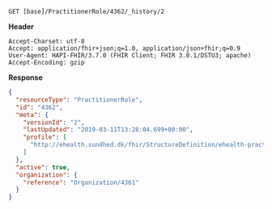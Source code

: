 `GET [base]/PractitionerRole/4362/_history/2`

__Header__
```
Accept-Charset: utf-8
Accept: application/fhir+json;q=1.0, application/json+fhir;q=0.9
User-Agent: HAPI-FHIR/3.7.0 (FHIR Client; FHIR 3.0.1/DSTU3; apache)
Accept-Encoding: gzip
```



__Response__
```json
{
  "resourceType": "PractitionerRole",
  "id": "4362",
  "meta": {
    "versionId": "2",
    "lastUpdated": "2019-03-11T13:28:04.699+00:00",
    "profile": [
      "http://ehealth.sundhed.dk/fhir/StructureDefinition/ehealth-practitionerrole"
    ]
  },
  "active": true,
  "organization": {
    "reference": "Organization/4361"
  }
}
```